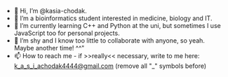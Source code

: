 - 👋 Hi, I’m @kasia-chodak.
- 👀 I’m a bioinformatics student interested in medicine, biology and IT.
- 🌱 I’m currently learning C++ and Python at the uni, but sometimes I use JavaScript too for personal projects. 
- 💞️ I’m shy and I know too little to collaborate with anyone, so yeah. Maybe another time! ^^"
- 📫 How to reach me - if >>really<< necessary, write to me here: k_a_s_i_achodak4444@gmail.com (remove all "_" symbols before)
